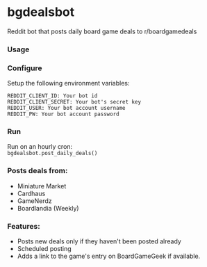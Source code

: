 # bgdealsbot
Reddit bot that posts daily board game deals to r/boardgamedeals

### Usage
### Configure
Setup the following environment variables:    
```
REDDIT_CLIENT_ID: Your bot id
REDDIT_CLIENT_SECRET: Your bot's secret key    
REDDIT_USER: Your bot account username
REDDIT_PW: Your bot account password
```
### Run
Run on an hourly cron:    
`bgdealsbot.post_daily_deals()` 

### Posts deals from:
- Miniature Market
- Cardhaus
- GameNerdz
- Boardlandia (Weekly)

### Features:
- Posts new deals only if they haven't been posted already
- Scheduled posting
- Adds a link to the game's entry on BoardGameGeek if available.
